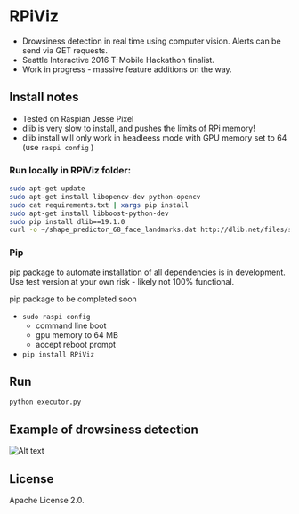 
# RPiViz

* Drowsiness detection in real time using computer vision. Alerts can be send via GET requests.
* Seattle Interactive 2016 T-Mobile Hackathon finalist.
* Work in progress - massive feature additions on the way.

## Install notes
* Tested on Raspian Jesse Pixel
* dlib is very slow to install, and pushes the limits of RPi memory!
* dlib install will only work in headleess mode with GPU memory set to 64  (use ``` raspi config ``` )

### Run locally in RPiViz folder:
```bash
sudo apt-get update
sudo apt-get install libopencv-dev python-opencv
sudo cat requirements.txt | xargs pip install
sudo apt-get install libboost-python-dev
sudo pip install dlib==19.1.0
curl -o ~/shape_predictor_68_face_landmarks.dat http://dlib.net/files/shape_predictor_68_face_landmarks.dat.bz2 | bzip2 -d shape_predictor_68_face_landmarks.dat.bz2
```

### Pip
pip package to automate installation of all dependencies is in development.
Use test version at your own risk  - likely not 100% functional. 

pip package to be completed soon

* ``` sudo raspi config ```
  * command line boot
  *  gpu memory to 64 MB
  * accept reboot prompt
* ``` pip install RPiViz ```


## Run

``` python executor.py ```

## Example of drowsiness detection
![Alt text](/image_examples/alert.jpg?raw=true "So tired..")


## License 
Apache License 2.0.
